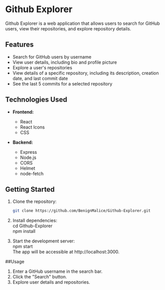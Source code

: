 # Github Explorer

Github Explorer is a web application that allows users to search for GitHub users, view their repositories, and explore repository details.

## Features

- Search for GitHub users by username
- View user details, including bio and profile picture
- Explore a user's repositories
- View details of a specific repository, including its description, creation date, and last commit date
- See the last 5 commits for a selected repository

## Technologies Used

- **Frontend:**

  - React
  - React Icons
  - CSS

- **Backend:**
  - Express
  - Node.js
  - CORS
  - Helmet
  - node-fetch

## Getting Started

1. Clone the repository:

   ```bash
   git clone https://github.com/BenignMalice/Github-Explorer.git

   ```

2. Install dependencies:  
   cd Github-Explorer  
   npm install

3. Start the development server:  
   npm start  
   The app will be accessible at http://localhost:3000.

##Usage

1. Enter a GitHub username in the search bar.  
2. Click the "Search" button.  
3. Explore user details and repositories.  
